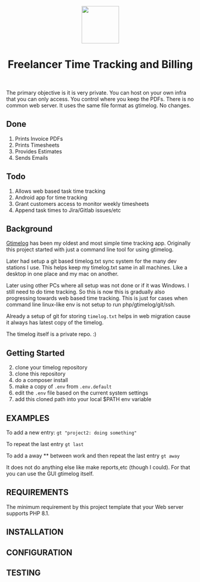 <p align="center">
    <a href="https://github.com/yiisoft" target="_blank">
        <img src="https://avatars0.githubusercontent.com/u/993323" height="100px">
    </a>
    <h1 align="center">Freelancer Time Tracking and Billing</h1>
    <br>
</p>

The primary objective is it is very private. You can host on your own infra that you can only access. You control where you keep the PDFs. There is no common web server. It uses the same file format as gtimelog. No changes.

## Done

1. Prints Invoice PDFs
2. Prints Timesheets
3. Provides Estimates
4. Sends Emails

## Todo

1. Allows web based task time tracking
2. Android app for time tracking
3. Grant customers access to monitor weekly timesheets
4. Append task times to Jira/Gitlab issues/etc


## Background

[Gtimelog](https://github.com/gtimelog/gtimelog) has been my oldest and most simple time tracking app. Originally this project started with just a command line tool for using gtimelog.

Later had setup a git based timelog.txt sync system for the many dev stations I use. This helps keep my timelog.txt same in all machines. Like a desktop in one place and my mac on another.

Later using other PCs where all setup was not done or if it was Windows. I still need to do time tracking. So this is now this is gradually also progressing towards web based time tracking. This is just for cases when command line linux-like env is not setup to run php/gtimelog/git/ssh.

Already a setup of git for storing `timelog.txt` helps in web migration cause it always has latest copy of the timelog.

The timelog itself is a private repo. :)

## Getting Started

2. clone your timelog repository
1. clone this repository
3. do a composer install
3. make a copy of `.env` from `.env.default`
4. edit the `.env` file based on the current system settings
5. add this cloned path into your local $PATH env variable

EXAMPLES
------------

To add a new entry:
`gt "project2: doing something"`

To repeat the last entry
`gt last`

To add a away ** between work and then repeat the last entry
`gt away`

It does not do anything else like make reports,etc (though I could). For that you can use the GUI gtimelog itself.


REQUIREMENTS
------------

The minimum requirement by this project template that your Web server supports PHP 8.1.


INSTALLATION
------------


CONFIGURATION
-------------


TESTING
-------

